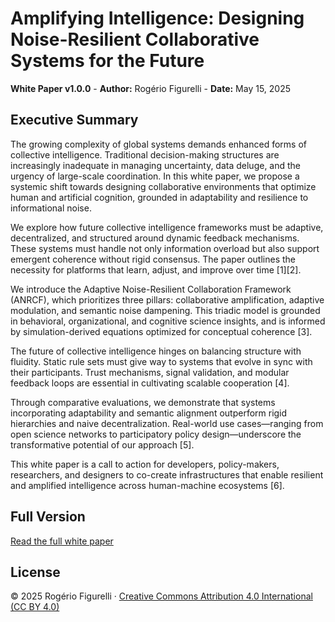 # Amplifying Intelligence: Designing Noise-Resilient Collaborative Systems for the Future

**White Paper v1.0.0** - **Author:** Rogério Figurelli - **Date:** May 15, 2025

## Executive Summary

The growing complexity of global systems demands enhanced forms of collective intelligence. Traditional decision-making structures are increasingly inadequate in managing uncertainty, data deluge, and the urgency of large-scale coordination. In this white paper, we propose a systemic shift towards designing collaborative environments that optimize human and artificial cognition, grounded in adaptability and resilience to informational noise.

We explore how future collective intelligence frameworks must be adaptive, decentralized, and structured around dynamic feedback mechanisms. These systems must handle not only information overload but also support emergent coherence without rigid consensus. The paper outlines the necessity for platforms that learn, adjust, and improve over time \[1]\[2].

We introduce the Adaptive Noise-Resilient Collaboration Framework (ANRCF), which prioritizes three pillars: collaborative amplification, adaptive modulation, and semantic noise dampening. This triadic model is grounded in behavioral, organizational, and cognitive science insights, and is informed by simulation-derived equations optimized for conceptual coherence \[3].

The future of collective intelligence hinges on balancing structure with fluidity. Static rule sets must give way to systems that evolve in sync with their participants. Trust mechanisms, signal validation, and modular feedback loops are essential in cultivating scalable cooperation \[4].

Through comparative evaluations, we demonstrate that systems incorporating adaptability and semantic alignment outperform rigid hierarchies and naive decentralization. Real-world use cases—ranging from open science networks to participatory policy design—underscore the transformative potential of our approach \[5].

This white paper is a call to action for developers, policy-makers, researchers, and designers to co-create infrastructures that enable resilient and amplified intelligence across human-machine ecosystems \[6].

## Full Version

[Read the full white paper](https://github.com/rfigurelli/resilient-collab-intelligence/blob/main/Amplifying_Intelligence_White_Paper_v1_0.md)

## License

© 2025 Rogério Figurelli · [Creative Commons Attribution 4.0 International (CC BY 4.0)](https://creativecommons.org/licenses/by/4.0/)
